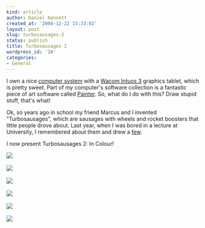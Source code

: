 ```yaml
---
kind: article
author: Daniel Kennett
created_at: '2004-12-22 15:33:02'
layout: post
slug: turbosausages-2
status: publish
title: Turbosausages 2
wordpress_id: '10'
categories:
- General
---
```


I own a nice <a href="/pictures/desk/finished.jpg">computer system</a> with a <a href="http://www.wacom-europe.com/uk/products/intuos/intuos3_a5.asp">Wacom Intuos 3</a> graphics tablet, which is pretty sweet. Part of my computer's software collection is a fantastic piece of art software called <a href="http://www.corel.com/painterix/home/index.html">Painter</a>. So, what do I do with this? Draw stupid stuff, that's what!

Ok, so years ago in school my friend Marcus and I invented "Turbosausages", which are sausages with wheels and rocket boosters that little people drove about. Last year, when I was bored in a lecture at University, I remembered about them and drew a <a href="/turbo/">few</a>.

I now present Turbosausages 2: In Colour!


<img src="/pictures/ts2/1.gif"/> <br /><br />
<img src="/pictures/ts2/2.gif"/> <br /><br />
<img src="/pictures/ts2/3.gif"/> <br /><br />
<img src="/pictures/ts2/4.gif"/> <br /><br />
<img src="/pictures/ts2/5.gif"/> <br /><br />
<img src="/pictures/ts2/6.gif"/> <br /><br />